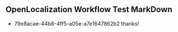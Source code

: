 ## OpenLocalization Workflow Test MarkDown
* 79e8acae-44b8-4ff5-a05e-a7e1647862b2 thanks!

<!--HONumber=Jul16_HO2-->


